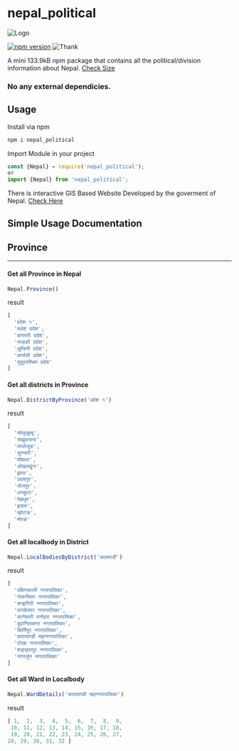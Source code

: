 # nepal_political
![Logo](http://i68.tinypic.com/iddumb.png)

[![npm version](https://badge.fury.io/js/nepal_political.svg)](https://www.npmjs.com/package/nepal_political/v/1.3.0)
![Thank](https://img.shields.io/badge/Say%20Thanks-!-1EAEDB.svg)

A mini 133.9kB npm package that contains all the political/division information about Nepal. [Check Size](https://bundlephobia.com/package/nepal_political@1.3.0)

### No any external dependicies. 
## Usage


Install via npm 
``` js
npm i nepal_political
``` 

Import Module in your project
``` js 
const {Nepal} = require('nepal_political');
or
import {Nepal} from 'nepal_political';
```

There is interactive GIS Based Website Developed by the goverment of Nepal. [Check Here](http://103.69.124.141/)

## Simple Usage Documentation

## Province
_____________________________________________________
#### Get all Province in Nepal

```js
Nepal.Province()
```

result 
```js
[
  'प्रदेश १',
  'मधेश प्रदेश',
  'बागमती प्रदेश',
  'गण्डकी प्रदेश',
  'लुम्बिनी प्रदेश',
  'कर्णाली प्रदेश',
  'सुदूरपश्चिम प्रदेश'
]
```

#### Get all districts in Province

```js
Nepal.DistrictByProvince('प्रदेश १')
```
result 
```js
[
  'सोलुखुम्बु', 
  'संखुवासभा',
  'ताप्लेजुङ', 
  'सुनसरी',
  'पाँचथर', 
  'ओखलढुंगा',
  'झापा',   
  'उदयपुर',
  'भोजपुर',  
  'धनकुटा',
  'तेह्रथुम',  
  'इलाम',
  'खोटाङ',  
  'मोरङ'
]
```

#### Get all localbody in District

```js
Nepal.LocalBodiesByDistrict('काठमाडौं')
```

result 
```js 
[
  'दक्षिणकाली नगरपालिका',
  'गोकर्णेश्वर नगरपालिका',
  'चन्द्रागिरी नगरपालिका',
  'तारकेश्वर नगरपालिका',
  'कागेश्वरी मनोहरा नगरपालिका',
  'बुढानिलकण्ठ नगरपालिका',
  'किर्तिपुर नगरपालिका',
  'काठमाण्डौ महानगरपालिका',
  'टोखा नगरपालिका',
  'शङ्खरापुर नगरपालिका',
  'नागार्जुन नगरपालिका'
]
```

#### Get all Ward in Localbody

```js
Nepal.WardDetails('काठमाण्डौ महानगरपालिका')
```

result 
```js 
[ 1,  2,  3,  4,  5,  6,  7,  8,  9,
 10, 11, 12, 13, 14, 15, 16, 17, 18,
 19, 20, 21, 22, 23, 24, 25, 26, 27,
28, 29, 30, 31, 32 ]
  ```